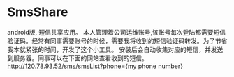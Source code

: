 # SmsShare
android版, 短信共享应用。
本人管理着公司运维账号,该账号每次登陆都需要短信验证码。经常有同事需要账号的时候，需要我将收到的短信验证码转发。为了节省我本就紧张的时间，开发了这个小工具。
安装后会自动收集对应的短信，并发送到服务器。同事可以在下面的网站查看收到的短信。
http://120.78.93.52/sms/smsList?phone={my phone number}
